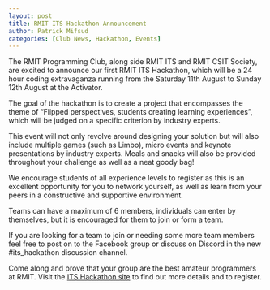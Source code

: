 ```yaml
---
layout: post
title: RMIT ITS Hackathon Announcement
author: Patrick Mifsud
categories: [Club News, Hackathon, Events]
---
```



The RMIT Programming Club, along side RMIT ITS and RMIT CSIT Society, are excited to announce our first RMIT ITS Hackathon, which will be a 24 hour coding extravaganza running from the Saturday 11th August to Sunday 12th August at the Activator.

<!-- more -->

The goal of the hackathon is to create a project that encompasses the theme of “Flipped perspectives, students creating learning experiences”, which will be judged on a specific criterion by industry experts.

This event will not only revolve around designing your solution but will also include multiple games (such as Limbo), micro events and keynote presentations by industry experts. Meals and snacks will also be provided throughout your challenge as well as a neat goody bag!

We encourage students of all experience levels to register as this is an excellent opportunity for you to network yourself, as well as learn from your peers in a constructive and supportive environment.

Teams can have a maximum of 6 members, individuals can enter by themselves, but it is encouraged for them to join or form a team.

If you are looking for a team to join or needing some more team members feel free to post on to the Facebook group or discuss on Discord in the new #its_hackathon discussion channel.

Come along and prove that your group are the best amateur programmers at RMIT. Visit the [ITS Hackathon site](https://sites.rmit.edu.au/itshackathon/) to find out more details and to register.

